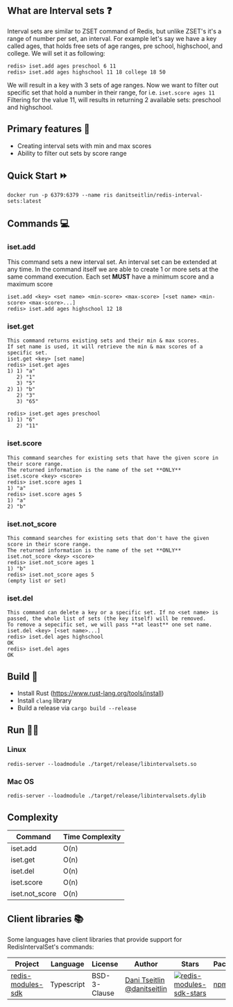## What are Interval sets :question:
Interval sets are similar to ZSET command of Redis, but unlike ZSET's it's a range of number per set, an interval.
For example let's say we have a key called ages, that holds free sets of age ranges, pre school, highschool, and college.
We will set it as following:
```
redis> iset.add ages preschool 6 11
redis> iset.add ages highschool 11 18 college 18 50
```
We will result in a key with 3 sets of age ranges.
Now we want to filter out specific set that hold a number in their range, for i.e. `iset.score ages 11`
Filtering for the value 11, will results in returning 2 available sets: preschool and highschool.

## Primary features :rocket:
* Creating interval sets with min and max scores
* Ability to filter out sets by score range

## Quick Start :fast_forward:
```
docker run -p 6379:6379 --name ris danitseitlin/redis-interval-sets:latest
```

## Commands :computer:

### iset.add
This command sets a new interval set. An interval set can be extended at any time.
In the command itself we are able to create 1 or more sets at the same command execution.
Each set **MUST** have a minimum score and a maximum score
```
iset.add <key> <set name> <min-score> <max-score> [<set name> <min-score> <max-score>...]
redis> iset.add ages highschool 12 18
```

### iset.get
```
This command returns existing sets and their min & max scores.
If set name is used, it will retrieve the min & max scores of a specific set.
iset.get <key> [set name]
redis> iset.get ages
1) 1) "a"
   2) "1"
   3) "5"
2) 1) "b"
   2) "3"
   3) "65"

redis> iset.get ages preschool
1) 1) "6"
   2) "11"
```

### iset.score
```
This command searches for existing sets that have the given score in their score range.
The returned information is the name of the set **ONLY**
iset.score <key> <score>
redis> iset.score ages 1
1) "a"
redis> iset.score ages 5
1) "a"
2) "b"
```

### iset.not_score
```
This command searches for existing sets that don't have the given score in their score range.
The returned information is the name of the set **ONLY**
iset.not_score <key> <score>
redis> iset.not_score ages 1
1) "b"
redis> iset.not_score ages 5
(empty list or set)

```

### iset.del
```
This command can delete a key or a specific set. If no <set name> is passed, the whole list of sets (the key itself) will be removed.
To remove a sepecific set, we will pass **at least** one set name. 
iset.del <key> [<set name>...]
redis> iset.del ages highschool
OK
redis> iset.del ages
OK
```

## Build :hammer:
* Install Rust (https://www.rust-lang.org/tools/install)
* Install `clang` library
* Build a release via `cargo build --release`

## Run :running_man:
### Linux
```
redis-server --loadmodule ./target/release/libintervalsets.so
```
### Mac OS
```
redis-server --loadmodule ./target/release/libintervalsets.dylib
```

## Complexity
| Command        | Time Complexity |
| -------------- | --------------- |
| iset.add       | O(n)            |
| iset.get       | O(n)            |
| iset.del       | O(n)            |
| iset.score     | O(n)            |
| iset.not_score | O(n)            |

## Client libraries :books:
Some languages have client libraries that provide support for RedisIntervalSet's commands:

| Project                                    | Language   | License      | Author                                                  | Stars                                               | Package                          |
| ------------------------------------------ | ---------- | ------------ | ------------------------------------------------------- | --------------------------------------------------- | -------------------------------- |
| [redis-modules-sdk][redis-modules-sdk-url] | Typescript | BSD-3-Clause | [Dani Tseitlin @danitseitlin][redis-modules-sdk-author] | [![redis-modules-sdk-stars]][redis-modules-sdk-url] | [npm][redis-modules-sdk-package] |

[redis-modules-sdk-author]: https://github.com/danitseitlin/
[redis-modules-sdk-url]: https://github.com/danitseitlin/redis-modules-sdk
[redis-modules-sdk-package]: https://www.npmjs.com/package/redis-modules-sdk
[redis-modules-sdk-stars]: https://img.shields.io/github/stars/danitseitlin/redis-modules-sdk.svg?style=social&amp;label=Star
